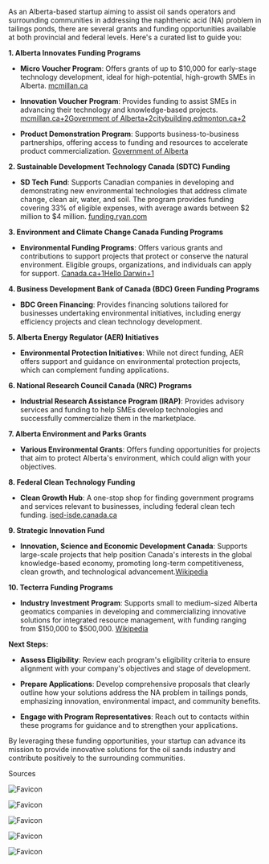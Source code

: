 ​As an Alberta-based startup aiming to assist oil sands operators and surrounding communities in addressing the naphthenic acid (NA) problem in tailings ponds, there are several grants and funding opportunities available at both provincial and federal levels. Here's a curated list to guide you:​

**1. Alberta Innovates Funding Programs**

- **Micro Voucher Program**: Offers grants of up to $10,000 for early-stage technology development, ideal for high-potential, high-growth SMEs in Alberta. ​[mcmillan.ca](https://mcmillan.ca/insights/funding-and-grants-available-to-technology-and-innovation-companies-in-alberta-canada/)
    
- **Innovation Voucher Program**: Provides funding to assist SMEs in advancing their technology and knowledge-based projects. ​[mcmillan.ca+2Government of Alberta+2citybuilding.edmonton.ca+2](https://www.alberta.ca/supports-technology-businesses)
    
- **Product Demonstration Program**: Supports business-to-business partnerships, offering access to funding and resources to accelerate product commercialization. ​[Government of Alberta](https://www.alberta.ca/supports-technology-businesses)
    

**2. Sustainable Development Technology Canada (SDTC) Funding**

- **SD Tech Fund**: Supports Canadian companies in developing and demonstrating new environmental technologies that address climate change, clean air, water, and soil. The program provides funding covering 33% of eligible expenses, with average awards between $2 million to $4 million. ​[funding.ryan.com](https://funding.ryan.com/blog/government-funding/top-government-funding-for-cleantech-innovation/)

**3. Environment and Climate Change Canada Funding Programs**

- **Environmental Funding Programs**: Offers various grants and contributions to support projects that protect or conserve the natural environment. Eligible groups, organizations, and individuals can apply for support. ​[Canada.ca+1Hello Darwin+1](https://www.canada.ca/en/environment-climate-change/services/environmental-funding.html)

**4. Business Development Bank of Canada (BDC) Green Funding Programs**

- **BDC Green Financing**: Provides financing solutions tailored for businesses undertaking environmental initiatives, including energy efficiency projects and clean technology development. ​

**5. Alberta Energy Regulator (AER) Initiatives**

- **Environmental Protection Initiatives**: While not direct funding, AER offers support and guidance on environmental protection projects, which can complement funding applications.​

**6. National Research Council Canada (NRC) Programs**

- **Industrial Research Assistance Program (IRAP)**: Provides advisory services and funding to help SMEs develop technologies and successfully commercialize them in the marketplace.​

**7. Alberta Environment and Parks Grants**

- **Various Environmental Grants**: Offers funding opportunities for projects that aim to protect Alberta's environment, which could align with your objectives.​

**8. Federal Clean Technology Funding**

- **Clean Growth Hub**: A one-stop shop for finding government programs and services relevant to businesses, including federal clean tech funding. ​[ised-isde.canada.ca](https://ised-isde.canada.ca/site/clean-growth-hub/en/funding-opportunities)

**9. Strategic Innovation Fund**

- **Innovation, Science and Economic Development Canada**: Supports large-scale projects that help position Canada's interests in the global knowledge-based economy, promoting long-term competitiveness, clean growth, and technological advancement. ​[Wikipedia](https://en.wikipedia.org/wiki/Strategic_Innovation_Fund)

**10. Tecterra Funding Programs**

- **Industry Investment Program**: Supports small to medium-sized Alberta geomatics companies in developing and commercializing innovative solutions for integrated resource management, with funding ranging from $150,000 to $500,000. ​[Wikipedia](https://en.wikipedia.org/wiki/Tecterra)

**Next Steps:**

- **Assess Eligibility**: Review each program's eligibility criteria to ensure alignment with your company's objectives and stage of development.​
    
- **Prepare Applications**: Develop comprehensive proposals that clearly outline how your solutions address the NA problem in tailings ponds, emphasizing innovation, environmental impact, and community benefits.​
    
- **Engage with Program Representatives**: Reach out to contacts within these programs for guidance and to strengthen your applications.​
    

By leveraging these funding opportunities, your startup can advance its mission to provide innovative solutions for the oil sands industry and contribute positively to the surrounding communities.​

Sources

![Favicon](https://www.google.com/s2/favicons?domain=https://www.bdc.ca&sz=32)

![Favicon](https://www.google.com/s2/favicons?domain=https://www.canada.ca&sz=32)

![Favicon](https://www.google.com/s2/favicons?domain=https://funding.ryan.com&sz=32)

![Favicon](https://www.google.com/s2/favicons?domain=https://www.alberta.ca&sz=32)

![Favicon](https://www.google.com/s2/favicons?domain=https://mcmillan.ca&sz=32)